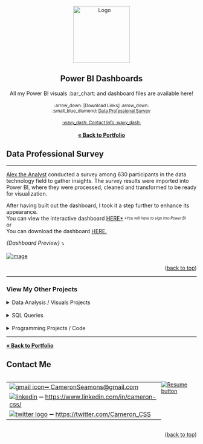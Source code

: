 <a name="readme-top"></a>

<div align="center">

<img src="https://user-images.githubusercontent.com/121735588/216191041-36a243be-b02e-4616-94d5-e9a8ad635be7.png" alt="Logo" width="150" height="150">

  <h2 align="center">Power BI Dashboards</h2>
  <p align="center">
    All my Power BI visuals :bar_chart: and dashboard files are available here!
    <br />
   <br><sup>:arrow_down: [Download Links] :arrow_down:
   <br> 
       :small_blue_diamond:
   <a href="https://github.com/CameronCSS/Data-Analysis/raw/main/Power-BI-Dashboards/Data%20Professional%20Survey/data%20survey%20results.pbix" target="_blank">Data Professional Survey</a></sup>
  <br>
  <br>
   <sub><a href="#Contact">:wavy_dash: Contact Info :wavy_dash:</a></sub>
<br>
    <br>
     <a href="https://github.com/CameronCSS/PersonalProjects/blob/main/README.md"><strong>« Back to Portfolio</strong></a>
  </p>
</div>


## Data Professional Survey
----

<a href="https://www.youtube.com/@AlexTheAnalyst">Alex the Analyst</a> conducted a survey among 630 participants in the data technology field to gather insights. The survey results were imported into Power BI, where they were processed, cleaned and transformed to be ready for visualization.

After having built out the dashboard, I took it a step further to enhance its appearance.
<br> You can view the interactive dashboard <a href="https://app.powerbi.com/reportEmbed?reportId=9e4f41e7-2fe2-4e59-aade-0adc90ac6e98&autoAuth=true&ctid=ac060c52-a55a-40ca-9f98-cef91bfc7881">HERE*</a><em><sub><sup> *You will have to sign into Power BI</sup></sub></em>
<br>or
<br>You can download the dashboard <a href="https://github.com/CameronCSS/Data-Analysis/raw/main/Power-BI-Dashboards/Data%20Professional%20Survey/data%20survey%20results.pbix">HERE.</a>
<br>


_{Dashboard Preview}_ :arrow_heading_down:
<br>
<br>
[![image](https://user-images.githubusercontent.com/121735588/216193131-73ca9f39-ed82-466a-8f45-4c33092e3e7f.png)](https://app.powerbi.com/reportEmbed?reportId=9e4f41e7-2fe2-4e59-aade-0adc90ac6e98&autoAuth=true&ctid=ac060c52-a55a-40ca-9f98-cef91bfc7881)


<p align="right">(<a href="#readme-top">back to top</a>)</p>

----
### View My Other Projects
    
<details>
<summary>Data Analysis / Visuals Projects</summary>
<a href="https://cameroncss.github.io/Data-Analysis/Netflix/index.html" target="new">Netflix Movies and TV Shows</a>
<br>
&nbsp; &nbsp;:arrow_right_hook: - Built out multiple sheets to display on a single visual, and created an interactive dashboard.
<br>	
<br>	
<a href="https://github.com/CameronCSS/Data-Analysis/tree/main/Sales%20Performance%20Review" target="new">Sales Performance Review</a>
<br>
&nbsp; &nbsp;:arrow_right_hook: - Used Power BI to clean and organize data to present to upper management about previous years sales performance.
<br>	
<br>
<a href="https://github.com/CameronCSS/Data-Analysis/tree/main/SLC%20civilian%20complaints" target="new">SLC civilian complaints</a>
  <br>
&nbsp; &nbsp;:arrow_right_hook: - Utilized API calls to gather data from public sources. Built a local DB to use in Power BI to uncover valuable insights.
  <br>
</details>
<br>

<details>
  <summary>SQL Queries</summary>
<a href="https://github.com/CameronCSS/SQL-Queries/tree/main/8%20Week%20SQL%20Challenge%20%23%201" target="new">8 Week SQL Challenge # 1</a>
<br>
&nbsp; &nbsp;:arrow_right_hook: - Explored complex queries to clean data, compute customer figures, and organize data in unusual ways.
<br>
<br>
<a href="https://github.com/CameronCSS/SQL-Queries/tree/main/Khan%20Academy%20Advanced%20SQL" target="new">Khan Academy Advanced SQL</a>
<br>
&nbsp; &nbsp;:arrow_right_hook: - Expand SQL knowledge about combining tables with JOINs and using multiple queries at once.
<br>
<br>
<a href="https://github.com/CameronCSS/SQL-Queries/tree/main/SQLbolt%20-%20SQL%20lessons" target="new">SQLbolt - SQL lessons</a>
<br>
&nbsp; &nbsp;:arrow_right_hook: - Refreshed foundational understanding of SQL and discovered context variations among SQL-powered platforms.
<br>

</details>
    
<br>
<details>
<summary>Programming Projects / Code</summary>
<a href="https://github.com/CameronCSS/Programming-Languages/tree/main/Python%20Wage%20Calculator" target="new">Python Wage Calculator</a>

&nbsp; &nbsp;:arrow_right_hook: - Learned the power of Pandas and PyQt5 libraries. Also learned the importance of notating code for Bug fixing in the future.
</details>

----

<a href="https://github.com/CameronCSS/PersonalProjects/blob/main/README.md"><strong>« Back to Portfolio</strong></a>

<a name="Contact"></a> 

## Contact Me

<div style="display: flex;">
  <table style="flex: 1;">
  
||
| --- |
| <a href="mailto:CameronSeamons@gmail.com">![gmail icon](https://user-images.githubusercontent.com/121735588/216516513-1bd223b5-89d4-4d02-860e-b132c18c47d9.png):heavy_minus_sign: CameronSeamons@gmail.com |
| <a href="https://www.linkedin.com/in/cameron-css/">![linkedin](https://user-images.githubusercontent.com/121735588/215363352-ad51a5e1-0de8-48be-8ceb-28c610e5d34d.png)</a> :heavy_minus_sign: https://www.linkedin.com/in/cameron-css/|
| <a href="https://twitter.com/Cameron_CSS">![twitter logo](https://user-images.githubusercontent.com/121735588/215363444-e4b080b6-e122-49cb-8b41-601dab6e10eb.png)</a> :heavy_minus_sign: https://twitter.com/Cameron_CSS |

  </table>
  <p style="margin-left: auto;">
    <a href="https://drive.google.com/file/d/19vkbf2HjEpXpxndWYa4A6Dyt6gsnGv73/view?usp=sharing" target="_blank" rel="noopener noreferrer">
      <img src="https://user-images.githubusercontent.com/121735588/215364205-abdfc0ac-53db-4733-8d43-b57c1bafb802.png" alt="Resume button">
    </a>
  </p>
</div>

<p align="right">(<a href="#readme-top">back to top</a>)</p>
